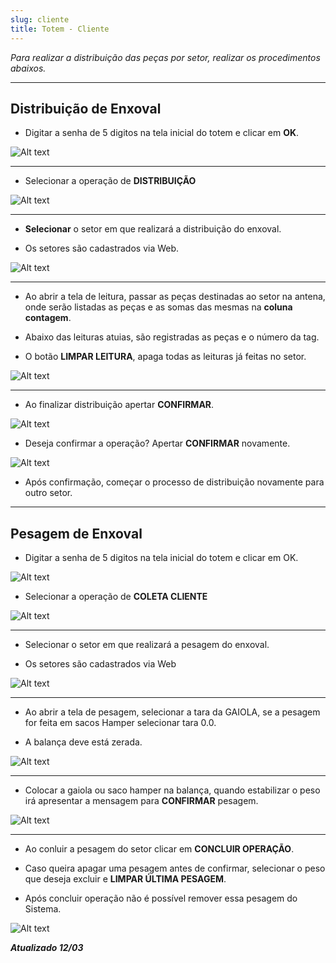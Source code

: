 ```yaml
---
slug: cliente
title: Totem - Cliente
---
```


*Para realizar a distribuição das peças por setor, realizar os procedimentos abaixos.*
______________________________________________________________________________
## Distribuição de Enxoval

* Digitar a senha de 5 digitos na tela inicial do totem e clicar em **OK**.

![Alt text](<img - motorista/senha - motorista.jpg>)

_______________________________________________________________________________

* Selecionar a operação de **DISTRIBUIÇÃO**

![Alt text](<img - cliente/operação desejada - cliente.jpg>)

_______________________________________________________________________________

* **Selecionar** o setor em que realizará a distribuição do enxoval.

* Os setores são cadastrados via Web.

![Alt text](<img - cliente/selecione o setor - cliente.jpg>)

________________________________________________________________________________

* Ao abrir a tela de leitura, passar as peças destinadas ao setor na antena, onde serão listadas as peças e as somas das mesmas na **coluna contagem**.

* Abaixo das leituras atuias, são registradas as peças e o número da tag.

* O botão **LIMPAR LEITURA**, apaga todas as leituras já feitas no setor.

![Alt text](<img - cliente/distribuição setor.jpg>)
________________________________________________________________________________

* Ao finalizar distribuição apertar **CONFIRMAR**.

![Alt text](<img - cliente/distribuição setor marcado.jpg>)

* Deseja confirmar a operação? Apertar **CONFIRMAR** novamente.

![Alt text](<img - cliente/distribuição setor confimar operação.jpg>)

* Após confirmação, começar o processo de distribuição novamente para outro setor.
__________________________________________________________________________________

## Pesagem de Enxoval

* Digitar a senha de 5 digitos na tela inicial do totem e clicar em OK.

![Alt text](<img - motorista/senha - motorista.jpg>)

* Selecionar a operação de **COLETA CLIENTE**

![Alt text](<img - cliente/operação desejada - cliente.jpg>)

__________________________________________________________________________________

* Selecionar o setor em que realizará a pesagem do enxoval.

* Os setores são cadastrados via Web

![Alt text](<img - cliente/selecione o setor - cliente.jpg>)

__________________________________________________________________________________

* Ao abrir a tela de pesagem, selecionar a tara da GAIOLA, se a pesagem for feita em sacos Hamper selecionar tara 0.0.

* A balança deve está zerada.

![Alt text](<img - cliente/distribuição de setor mancha.jpg>)

__________________________________________________________________________________

* Colocar a gaiola ou saco hamper na balança, quando estabilizar o peso irá apresentar a mensagem para **CONFIRMAR** pesagem.

![Alt text](<img - cliente/confirmar pesagem.jpg>)

__________________________________________________________________________________

* Ao conluir a pesagem do setor clicar em **CONCLUIR OPERAÇÃO**.

* Caso queira apagar uma pesagem antes de confirmar, selecionar o peso que deseja excluir e **LIMPAR ÚLTIMA PESAGEM**.

* Após concluir operação não é possível remover essa pesagem do Sistema.

![Alt text](<img - cliente/concluir operação.jpg>)

**_Atualizado 12/03_**